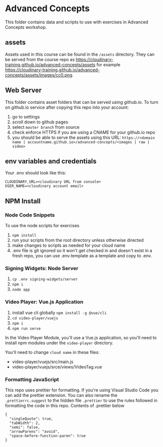 # Advanced Concepts

This folder contains data and scripts to use with exercises in Advanced Concepts workshop. 

## assets  

Assets used in this course can be found in the `/assets` directory.  They can be served from the course repo as https://cloudinary-training.github.io/advanced-concepts/assets<path to asset> for example https://cloudinary-training.github.io/advanced-concepts/assets/images/cc0.png.


## Web Server
This folder contains asset folders that can be served using github.io.  To turn on github.io service after copying this repo into your account:
1. go to settings
2. scroll down to github pages
3. select `master branch` from source
4. check enforce HTTPS if you are using a CNAME for your github.io repo
5. you should be able to serve the assets using this URL:
```https://<domain name | accountname.github.io>/advanced-concepts/<images | raw | video>```

## env variables and credentials

Your .env should look like this:

```
CLOUDINARY_URL=<cloudinary URL from console>
USER_NAME=<cloudinary account email>
``` 

## NPM Install 

### Node Code Snippets  

To use the node scripts for exercises
1. `npm install`
3. run your scripts from the root directory unless otherwise directed
4. make changes to scripts as needed for your cloud name
5. .env file is git ignored so it won't get checked in and doesn't exist in a fresh repo, you can use .env.template as a template and copy to .env.

### Signing Widgets: Node Server  

1. `cp .env signing-widgets/server`
2. `npm i`
3. `node app`


### Video Player: Vue.js Application

1. install vue cli globally `npm install -g @vue/cli`
2. `cd video-player/vuejs`
3. `npm i`
4. `npm run serve`

In the Video Player Module, you'll use a Vue.js application, so you'll need to install npm modules under
the `video-player` directory.  

You'll need to change `cloud name` in these files: 
 
* video-player/vuejs/src/main.js
* video-player/vuejs/srce/views/VideoTag.vue

### Formatting JavaScript  
This repo uses prettier for formatting.  If you're using Visual Studio Code you can add the prettier extension.  You can also rename the `.prettierrc.suggest` to the hidden file `.prettier` to use the rules followed in formatting the code in this repo.
Contents of .prettier below


```
{
  "singleQuote": true,
  "tabWidth": 2,
  "semi": false,
  "arrowParens": "avoid",
  "space-before-function-paren": true
}
```



